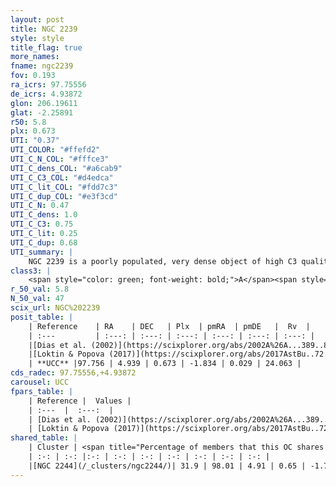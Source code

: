 ```yaml
---
layout: post
title: NGC 2239
style: style
title_flag: true
more_names: 
fname: ngc2239
fov: 0.193
ra_icrs: 97.75556
de_icrs: 4.93872
glon: 206.19611
glat: -2.25891
r50: 5.8
plx: 0.673
UTI: "0.37"
UTI_COLOR: "#ffefd2"
UTI_C_N_COL: "#fffce3"
UTI_C_dens_COL: "#a6cab9"
UTI_C_C3_COL: "#d4edca"
UTI_C_lit_COL: "#fdd7c3"
UTI_C_dup_COL: "#e3f3cd"
UTI_C_N: 0.47
UTI_C_dens: 1.0
UTI_C_C3: 0.75
UTI_C_lit: 0.25
UTI_C_dup: 0.68
UTI_summary: |
    NGC 2239 is a poorly populated, very dense object of high C3 quality. It is poorly studied in the literature, with no articles listed in the last 8 years.<br><br>This is likely a unique object, which shares a moderate percentage of members with at least one previously reported entry.
class3: |
    <span style="color: green; font-weight: bold;">A</span><span style="color: #FFC300; font-weight: bold;">B</span>
r_50_val: 5.8
N_50_val: 47
scix_url: NGC%202239
posit_table: |
    | Reference    | RA    | DEC   | Plx  | pmRA  | pmDE   |  Rv  |
    | :---         | :---: | :---: | :---: | :---: | :---: | :---: |
    |[Dias et al. (2002)](https://scixplorer.org/abs/2002A%26A...389..871D) | 97.737 | 4.969 | -- | -0.6 | -2.18 | -- |
    |[Loktin & Popova (2017)](https://scixplorer.org/abs/2017AstBu..72..257L) | 97.74 | 4.97 | -- | -0.6 | -2.18 | -- |
    | **UCC** |97.756 | 4.939 | 0.673 | -1.834 | 0.029 | 24.063 | 
cds_radec: 97.75556,+4.93872
carousel: UCC
fpars_table: |
    | Reference |  Values |
    | :---  |  :---:  |
    | [Dias et al. (2002)](https://scixplorer.org/abs/2002A%26A...389..871D) | `E(B-V)=1.1, Dist=3900.0, Age=6.7` |
    | [Loktin & Popova (2017)](https://scixplorer.org/abs/2017AstBu..72..257L) | `E(B-V)=0.814, Dmod=12.468, logt=8.78` |
shared_table: |
    | Cluster | <span title="Percentage of members that this OC shares with the ones listed">%</span>   | RA   | DEC   | Plx   | pmRA  | pmDE  | Rv | UTI |
    | :-: | :-: |:-: | :-: | :-: | :-: | :-: | :-: | :-: |
    |[NGC 2244](/_clusters/ngc2244/)| 31.9 | 98.01 | 4.91 | 0.65 | -1.71 | 0.23 | 27.15 |0.93 |
---
```

